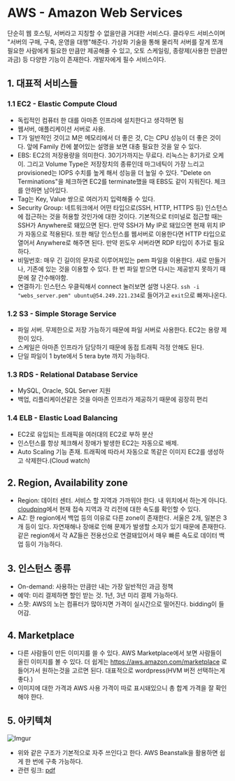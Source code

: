 # AWS - Amazon Web Services

단순히 웹 호스팅, 서버라고 지칭할 수 없을만큼 거대한 서비스다. 클라우드 서비스이며 "서버의 구매, 구축, 운영을 대행"해준다. 가상화 기술을 통해 물리적 서버를 잘게 쪼개 필요한 사람에게 필요한 만큼만 제공해줄 수 있고, 오토 스케일링, 종량제(사용한 만큼만 과금) 등 다양한 기능이 존재한다. 개발자에게 필수 서비스이다.

## 1. 대표적 서비스들

### 1.1 EC2 - Elastic Compute Cloud

- 독립적인 컴퓨터 한 대를 아마존 인프라에 설치한다고 생각하면 됨
- 웹서버, 애플리케이션 서버로 사용.
- T가 일반적인 것이고 M은 메모리에서 더 좋은 것, C는 CPU 성능이 더 좋은 것이다. 앞에 Family 칸에 붙어있는 설명을 보면 대충 필요한 것을 알 수 있다.
- EBS: EC2의 저장용량을 의미한다. 30기가까지는 무료다. 리눅스는 8기가로 오케이. 그리고 Volume Type은 저장장치의 종류인데 마그네틱이 가장 느리고 provisioned는 IOPS 수치를 높게 해서 성능을 더 높일 수 있다. "Delete on Terminations"을 체크하면 EC2를 terminate했을 때 EBS도 같이 지워진다. 체크를 안하면 남아있다.
- Tag는 Key, Value 쌍으로 여러가지 입력해줄 수 있다.
- Security Group: 네트워크에서 어떤 타입으로(SSH, HTTP, HTTPS 등) 인스턴스에 접근하는 것을 허용할 것인가에 대한 것이다. 기본적으로 터미널로 접근할 때는 SSH가 Anywhere로 돼있으면 된다. 만약 SSH가 My IP로 돼있으면 현재 위치 IP가 자동으로 적용된다. 또한 해당 인스턴스를 웹서버로 이용한다면 HTTP 타입으로 열어서 Anywhere로 해주면 된다. 만약 윈도우 서버라면 RDP 타입이 추가로 필요하다.
- 비밀번호: 매우 긴 길이의 문자로 이루어져있는 pem 파일을 이용한다. 새로 만들거나, 기존에 있는 것을 이용할 수 있다. 한 번 파일 받으면 다시는 제공받지 못하기 때문에 잘 간수해야함.
- 연결하기: 인스턴스 우클릭해서 connect 눌러보면 설명 나온다. `ssh -i "webs_server.pem" ubuntu@54.249.221.234`로 들어가고 `exit`으로 빠져나온다.

### 1.2 S3 - Simple Storage Service

- 파일 서버. 무제한으로 저장 가능하기 때문에 파일 서버로 사용한다. EC2는 용량 제한이 있다.
- 스케일은 아마존 인프라가 담당하기 때문에 동접 트래픽 걱정 안해도 된다.
- 단일 파일이 1 byte에서 5 tera byte 까지 가능하다.

### 1.3 RDS - Relational Database Service

- MySQL, Oracle, SQL Server 지원
- 백업, 리플리케이션같은 것을 아마존 인프라가 제공하기 때문에 굉장히 편리

### 1.4 ELB - Elastic Load Balancing

- EC2로 유입되는 트래픽을 여러대의 EC2로 부하 분산
- 인스턴스를 항상 체크해서 장애가 발생한 EC2는 자동으로 배제.
- Auto Scaling 기능 존재. 트래픽에 따라서 자동으로 똑같은 이미지 EC2를 생성하고 삭제한다.(Cloud watch)

## 2. Region, Availability zone

- Region: 데이터 센터. 서비스 할 지역과 가까워야 한다. 내 위치에서 하는게 아니다. [cloudping](http://www.cloudping.info)에서 현재 접속 지역과 각 리전에 대한 속도를 확인할 수 있다.
- AZ: 한 region에서 백업 등의 이유로 다른 zone이 존재한다. 서울은 2개, 일본은 3개 등이 있다. 자연재해나 장애로 인해 문제가 발생할 소지가 있기 때문에 존재한다. 같은 region에서 각 AZ들은 전용선으로 연결돼있어서 매우 빠른 속도로 데이터 백업 등이 가능하다.

## 3. 인스턴스 종류

- On-demand: 사용하는 만큼만 내는 가장 일반적인 과금 정책
- 예약: 미리 결제하면 할인 받는 것. 1년, 3년 미리 결제 가능하다.
- 스팟: AWS의 노는 컴퓨터가 많아지면 가격이 실시간으로 떨어진다. bidding이 들어감.

## 4. Marketplace

- 다른 사람들이 만든 이미지를 쓸 수 있다. AWS Marketplace에서 보면 사람들이 올린 이미지를 볼 수 있다. 더 쉽게는 https://aws.amazon.com/marketplace 로 들어가서 원하는것을 고르면 된다. 대표적으로 wordpress(HVM 버전 선택하는게 좋다.)
- 이미지에 대한 가격과 AWS 사용 가격이 따로 표시돼있으니 총 합계 가격을 잘 확인해야 한다.

## 5. 아키텍쳐

![Imgur](http://i.imgur.com/Xwr0JeH.png)

- 위와 같은 구조가 기본적으로 자주 쓰인다고 한다. AWS Beanstalk을 활용하면 쉽게 한 번에 구축 가능하다.
- 관련 링크: [pdf](https://github.com/cloudtrack/yonsei-class)
